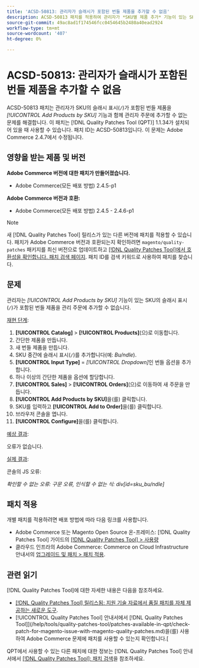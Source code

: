 ```yaml
---
title: 'ACSD-50813: 관리자가 슬래시가 포함된 번들 제품을 추가할 수 없음'
description: ACSD-50813 패치를 적용하여 관리자가 *SKU별 제품 추가* 기능이 있는 SKU의 슬래시 표시(`/`)가 포함된 번들 제품을 관리자 주문에 추가할 수 없는 Adobe Commerce 성능 문제를 해결합니다.
source-git-commit: 49ac8ad1f174546fcc0454645b2480a40ead2924
workflow-type: tm+mt
source-wordcount: '407'
ht-degree: 0%

---
```


# ACSD-50813: 관리자가 슬래시가 포함된 번들 제품을 추가할 수 없음

ACSD-50813 패치는 관리자가 SKU의 슬래시 표시(`/`)가 포함된 번들 제품을 *[!UICONTROL Add Products by SKU]* 기능과 함께 관리자 주문에 추가할 수 없는 문제를 해결합니다. 이 패치는 [!DNL Quality Patches Tool (QPT)] 1.1.34가 설치되어 있을 때 사용할 수 있습니다. 패치 ID는 ACSD-50813입니다. 이 문제는 Adobe Commerce 2.4.7에서 수정됩니다.

## 영향을 받는 제품 및 버전

**Adobe Commerce 버전에 대한 패치가 만들어졌습니다.**

* Adobe Commerce(모든 배포 방법) 2.4.5-p1

**Adobe Commerce 버전과 호환:**

* Adobe Commerce(모든 배포 방법) 2.4.5 - 2.4.6-p1

>[!NOTE]
>
>새 [!DNL Quality Patches Tool] 릴리스가 있는 다른 버전에 패치를 적용할 수 있습니다. 패치가 Adobe Commerce 버전과 호환되는지 확인하려면 `magento/quality-patches` 패키지를 최신 버전으로 업데이트하고 [[!DNL Quality Patches Tool]에서 호환성을 확인합니다. 패치 검색 페이지](https://experienceleague.adobe.com/tools/commerce-quality-patches/index.html). 패치 ID를 검색 키워드로 사용하여 패치를 찾습니다.

## 문제

관리자는 *[!UICONTROL Add Products by SKU]* 기능이 있는 SKU의 슬래시 표시(`/`)가 포함된 번들 제품을 관리 주문에 추가할 수 없습니다.

<u>재현 단계</u>:

1. **[!UICONTROL Catalog]** > **[!UICONTROL Products]**(으)로 이동합니다.
1. 간단한 제품을 만듭니다.
1. 새 번들 제품을 만듭니다.
1. SKU 중간에 슬래시 표시(`/`)를 추가합니다(예: *Bu/ndle*).
1. **[!UICONTROL Input Type]** = *[!UICONTROL Dropdown]*&#x200B;인 번들 옵션을 추가합니다.
1. 하나 이상의 간단한 제품을 옵션에 할당합니다.
1. **[!UICONTROL Sales]** > **[!UICONTROL Orders]**(으)로 이동하여 새 주문을 만듭니다.
1. **[!UICONTROL Add Products by SKU]**&#x200B;을(를) 클릭합니다.
1. SKU를 입력하고 **[!UICONTROL Add to Order]**&#x200B;을(를) 클릭합니다.
1. 브라우저 콘솔을 엽니다.
1. **[!UICONTROL Configure]**&#x200B;을(를) 클릭합니다.

<u>예상 결과</u>:

오류가 없습니다.

<u>실제 결과</u>:

콘솔의 JS 오류:

*확인할 수 없는 오류: 구문 오류, 인식할 수 없는 식: div[id=sku_bu/ndle]*

## 패치 적용

개별 패치를 적용하려면 배포 방법에 따라 다음 링크를 사용합니다.

* Adobe Commerce 또는 Magento Open Source 온-프레미스: [!DNL Quality Patches Tool] 가이드의 [[!DNL Quality Patches Tool] > 사용량](https://experienceleague.adobe.com/docs/commerce-operations/tools/quality-patches-tool/usage.html)
* 클라우드 인프라의 Adobe Commerce: Commerce on Cloud Infrastructure 안내서의 [업그레이드 및 패치 > 패치 적용](https://experienceleague.adobe.com/docs/commerce-cloud-service/user-guide/develop/upgrade/apply-patches.html).

## 관련 읽기

[!DNL Quality Patches Tool]에 대한 자세한 내용은 다음을 참조하세요.

* [[!DNL Quality Patches Tool] 릴리스됨: 지원 기술 자료에서 품질 패치를 자체 제공하는 새로운 도구](https://experienceleague.adobe.com/en/docs/commerce-knowledge-base/kb/announcements/commerce-announcements/magento-quality-patches-released-new-tool-to-self-serve-quality-patches).
* [!UICONTROL Quality Patches Tool] 안내서에서  [!DNL Quality Patches Tool]](/help/tools/quality-patches-tool/patches-available-in-qpt/check-patch-for-magento-issue-with-magento-quality-patches.md)을(를) 사용하여 Adobe Commerce 문제에 패치를 사용할 수 있는지 확인합니다.[


QPT에서 사용할 수 있는 다른 패치에 대한 정보는 [!DNL Quality Patches Tool] 안내서에서 [[!DNL Quality Patches Tool]: 패치 검색](https://experienceleague.adobe.com/tools/commerce-quality-patches/index.html)을 참조하세요.
